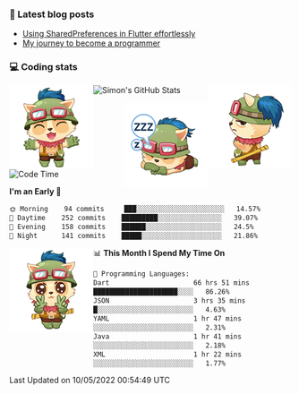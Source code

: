 ### 📘 Latest blog posts

<!-- BLOG-POST-LIST:START -->
- [Using SharedPreferences in Flutter effortlessly](http://blog.codingteemo.me/2020/07/15/Using-SharedPreferences-in-Flutter-effortlessly/)
- [My journey to become a programmer](http://blog.codingteemo.me/2018/07/14/My-journey-to-become-a-programmer/)
<!-- BLOG-POST-LIST:END -->

### 💻 Coding stats
<img align="right" src="https://raw.githubusercontent.com/simonpham/simonpham/master/assets/images/6kiur.gif" >


<img align="left" src="https://raw.githubusercontent.com/simonpham/simonpham/master/assets/images/5kiur.gif" >

![Simon's GitHub Stats](https://github-readme-stats-obu2qdcs2.vercel.app/api?username=simonpham)

<img align="right" src="https://raw.githubusercontent.com/simonpham/simonpham/master/assets/images/4kiur.gif" >

<!--START_SECTION:waka-->
![Code Time](http://img.shields.io/badge/Code%20Time-0-blue)

**I'm an Early 🐤** 

```text
🌞 Morning    94 commits     ███░░░░░░░░░░░░░░░░░░░░░░   14.57% 
🌆 Daytime    252 commits    █████████░░░░░░░░░░░░░░░░   39.07% 
🌃 Evening    158 commits    ██████░░░░░░░░░░░░░░░░░░░   24.5% 
🌙 Night      141 commits    █████░░░░░░░░░░░░░░░░░░░░   21.86%

```


<img align="left" src="https://raw.githubusercontent.com/simonpham/simonpham/master/assets/images/19kiur.gif" >📊 **This Month I Spend My Time On** 

```text
💬 Programming Languages: 
Dart                     66 hrs 51 mins      █████████████████████░░░░   86.26% 
JSON                     3 hrs 35 mins       █░░░░░░░░░░░░░░░░░░░░░░░░   4.63% 
YAML                     1 hr 47 mins        ░░░░░░░░░░░░░░░░░░░░░░░░░   2.31% 
Java                     1 hr 41 mins        ░░░░░░░░░░░░░░░░░░░░░░░░░   2.18% 
XML                      1 hr 22 mins        ░░░░░░░░░░░░░░░░░░░░░░░░░   1.77%

```


 Last Updated on 10/05/2022 00:54:49 UTC
<!--END_SECTION:waka-->

